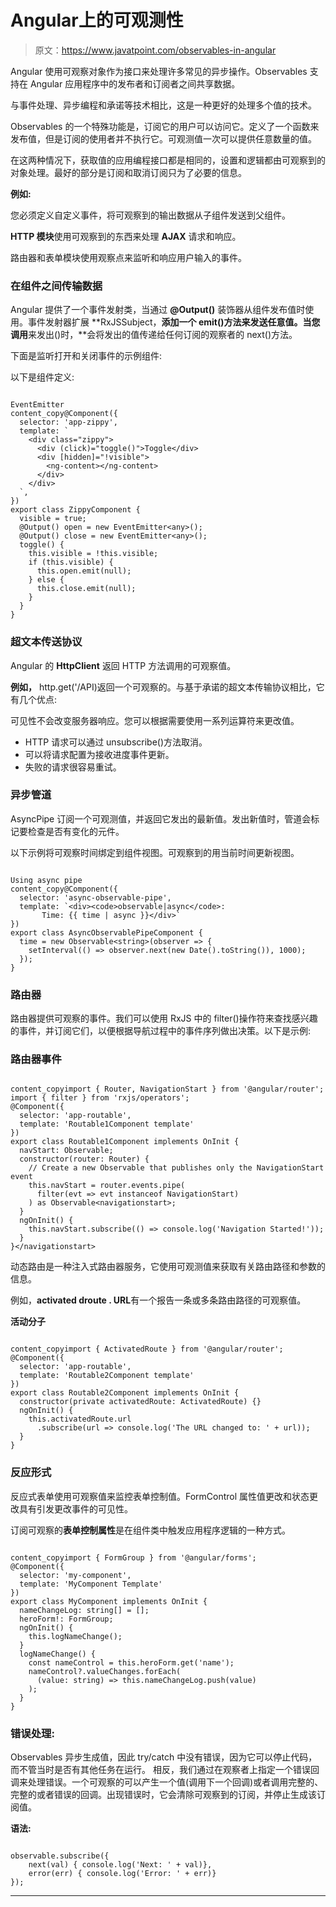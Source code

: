 # Angular上的可观测性

> 原文：<https://www.javatpoint.com/observables-in-angular>

Angular 使用可观察对象作为接口来处理许多常见的异步操作。Observables 支持在 Angular 应用程序中的发布者和订阅者之间共享数据。

与事件处理、异步编程和承诺等技术相比，这是一种更好的处理多个值的技术。

Observables 的一个特殊功能是，订阅它的用户可以访问它。定义了一个函数来发布值，但是订阅的使用者并不执行它。可观测值一次可以提供任意数量的值。

在这两种情况下，获取值的应用编程接口都是相同的，设置和逻辑都由可观察到的对象处理。最好的部分是订阅和取消订阅只为了必要的信息。

**例如:**

您必须定义自定义事件，将可观察到的输出数据从子组件发送到父组件。

**HTTP 模块**使用可观察到的东西来处理 **AJAX** 请求和响应。

路由器和表单模块使用观察点来监听和响应用户输入的事件。

### 在组件之间传输数据

Angular 提供了一个事件发射类，当通过 **@Output()** 装饰器从组件发布值时使用。事件发射器扩展 **RxJSSubject，**添加一个 emit()方法来发送任意值。当您调用**来发出()时，**会将发出的值传递给任何订阅的观察者的 next()方法。

下面是监听打开和关闭事件的示例组件:

以下是组件定义:

```

EventEmitter
content_copy@Component({
  selector: 'app-zippy',
  template: `
    <div class="zippy">
      <div (click)="toggle()">Toggle</div>
      <div [hidden]="!visible">
        <ng-content></ng-content>
      </div>
    </div>
  `,
})
export class ZippyComponent {
  visible = true;
  @Output() open = new EventEmitter<any>();
  @Output() close = new EventEmitter<any>();
  toggle() {
    this.visible = !this.visible;
    if (this.visible) {
      this.open.emit(null);
    } else {
      this.close.emit(null);
    }
  }
}

```

### 超文本传送协议

Angular 的 **HttpClient** 返回 HTTP 方法调用的可观察值。

**例如，** http.get('/API)返回一个可观察的。与基于承诺的超文本传输协议相比，它有几个优点:

可见性不会改变服务器响应。您可以根据需要使用一系列运算符来更改值。

*   HTTP 请求可以通过 unsubscribe()方法取消。
*   可以将请求配置为接收进度事件更新。
*   失败的请求很容易重试。

### 异步管道

AsyncPipe 订阅一个可观测值，并返回它发出的最新值。发出新值时，管道会标记要检查是否有变化的元件。

以下示例将可观察时间绑定到组件视图。可观察到的用当前时间更新视图。

```

Using async pipe
content_copy@Component({
  selector: 'async-observable-pipe',
  template: `<div><code>observable|async</code>:
       Time: {{ time | async }}</div>`
})
export class AsyncObservablePipeComponent {
  time = new Observable<string>(observer => {
    setInterval(() => observer.next(new Date().toString()), 1000);
  });
}

```

### 路由器

路由器提供可观察的事件。我们可以使用 RxJS 中的 filter()操作符来查找感兴趣的事件，并订阅它们，以便根据导航过程中的事件序列做出决策。以下是示例:

### 路由器事件

```

content_copyimport { Router, NavigationStart } from '@angular/router';
import { filter } from 'rxjs/operators';
@Component({
  selector: 'app-routable',
  template: 'Routable1Component template'
})
export class Routable1Component implements OnInit {
  navStart: Observable;
  constructor(router: Router) {
    // Create a new Observable that publishes only the NavigationStart event
    this.navStart = router.events.pipe(
      filter(evt => evt instanceof NavigationStart)
    ) as Observable<navigationstart>;
  }
  ngOnInit() {
    this.navStart.subscribe(() => console.log('Navigation Started!'));
  }
}</navigationstart> 
```

动态路由是一种注入式路由器服务，它使用可观测值来获取有关路由路径和参数的信息。

例如，**activated droute . URL**有一个报告一条或多条路由路径的可观察值。

**活动分子**

```

content_copyimport { ActivatedRoute } from '@angular/router';
@Component({
  selector: 'app-routable',
  template: 'Routable2Component template'
})
export class Routable2Component implements OnInit {
  constructor(private activatedRoute: ActivatedRoute) {}
  ngOnInit() {
    this.activatedRoute.url
      .subscribe(url => console.log('The URL changed to: ' + url));
  }
}

```

### 反应形式

反应式表单使用可观察值来监控表单控制值。FormControl 属性值更改和状态更改具有引发更改事件的可见性。

订阅可观察的**表单控制属性**是在组件类中触发应用程序逻辑的一种方式。

```

content_copyimport { FormGroup } from '@angular/forms';
@Component({
  selector: 'my-component',
  template: 'MyComponent Template'
})
export class MyComponent implements OnInit {
  nameChangeLog: string[] = [];
  heroForm!: FormGroup;
  ngOnInit() {
    this.logNameChange();
  }
  logNameChange() {
    const nameControl = this.heroForm.get('name');
    nameControl?.valueChanges.forEach(
      (value: string) => this.nameChangeLog.push(value)
    );
  }
}

```

### 错误处理:

Observables 异步生成值，因此 try/catch 中没有错误，因为它可以停止代码，而不管当时是否有其他任务在运行。
相反，我们通过在观察者上指定一个错误回调来处理错误。一个可观察的可以产生一个值(调用下一个回调)或者调用完整的、完整的或者错误的回调。出现错误时，它会清除可观察到的订阅，并停止生成该订阅值。

**语法:**

```

observable.subscribe({
    next(val) { console.log('Next: ' + val)},
    error(err) { console.log('Error: ' + err)}
});

```

* * *